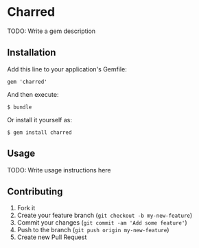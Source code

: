 # Charred

TODO: Write a gem description

## Installation

Add this line to your application's Gemfile:

    gem 'charred'

And then execute:

    $ bundle

Or install it yourself as:

    $ gem install charred

## Usage

TODO: Write usage instructions here

## Contributing

1. Fork it
2. Create your feature branch (`git checkout -b my-new-feature`)
3. Commit your changes (`git commit -am 'Add some feature'`)
4. Push to the branch (`git push origin my-new-feature`)
5. Create new Pull Request
